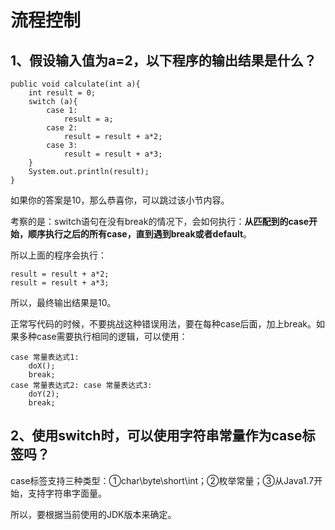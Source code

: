 # 流程控制

## 1、假设输入值为a=2，以下程序的输出结果是什么？

```text
public void calculate(int a){
    int result = 0;
    switch (a){
        case 1:
            result = a;
        case 2:
            result = result + a*2;
        case 3:
            result = result + a*3;
    }
    System.out.println(result);
}
```

如果你的答案是10，那么恭喜你，可以跳过该小节内容。

考察的是：switch语句在没有break的情况下，会如何执行：**从匹配到的case开始，顺序执行之后的所有case，直到遇到break或者default**。

所以上面的程序会执行：

```text
result = result + a*2;
result = result + a*3;
```

所以，最终输出结果是10。

正常写代码的时候，不要挑战这种错误用法，要在每种case后面，加上break。如果多种case需要执行相同的逻辑，可以使用：

```text
case 常量表达式1: 
    doX();
    break;
case 常量表达式2: case 常量表达式3: 
    doY(2);
    break;
```

## 2、使用switch时，可以使用字符串常量作为case标签吗？

case标签支持三种类型：①char\byte\short\int；②枚举常量；③从Java1.7开始，支持字符串字面量。

所以，要根据当前使用的JDK版本来确定。

